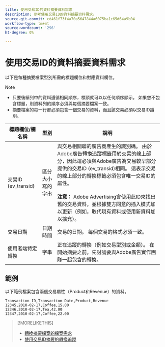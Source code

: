 ```yaml
---
title: 使用交易ID的資料摘要資料需求
description: 參考使用交易ID的資料摘要資料需求。
source-git-commit: cd461f73f4a70a5647844a6075ba1c65d64a9b04
workflow-type: tm+mt
source-wordcount: '296'
ht-degree: 0%

---
```


# 使用交易ID的資料摘要資料需求

以下是每種摘要檔案型別所需的標題欄位和對應資料欄位。

>[!NOTE]
>* 只要後續列中的資料遵循相同順序，標頭就可以以任何順序顯示。 如果您不包含標題，則資料列的順序必須與每個摘要檔案一致。
>* 摘要檔案的每一行都必須包含一個交易的資料，而且該交易必須以交易ID識別。


| 標題欄位/欄名稱 | 型別 | 說明 |
| ---- | ---- | ---- |
| 交易ID (ev_transid) | 區分大小寫的字串 | 與交易相關聯的廣告商產生的識別碼。 由於Adobe廣告轉換追蹤標籤用於交易的線上部分，因此這必須與Adobe廣告為交易較早部分提供的交易ID (ev_transid)相同。 這表示交易的線上部分的轉換標籤必須包含唯一交易ID的屬性。<br><br>**注意：** Adobe Advertising會使用此ID來找出舊的交易資料，並根據雙方同意的插入模式加以更新（例如，取代現有資料或使用新資料加以擴充）。 |
| 交易日期 | 日期時間 | 交易的日期。 每個交易的格式必須一致。 |
| 使用者端特定轉換 | 字串 | 正在追蹤的轉換（例如交易型別或金額）。 在開始摘要之前，先討論要與Adobe廣告實作團隊一起包含的轉換。 |

## 範例

以下範例檔案包含兩個交易屬性（Product和Revenue）的資料。

```
Transaction ID,Transaction Date,Product,Revenue
12345,2010-02-17,Coffee,15.00
12346,2010-02-17,Tea,42.00
12347,2010-02-17,Coffee,22.00
```

>[!MORELIKETHIS]
>
>* [轉換摘要檔案的檔案需求](feed-file-requirements.md)
>* [使用交易ID摘要的轉換追蹤](/help/search-social-commerce/tracking/feed-transaction-id.md)

